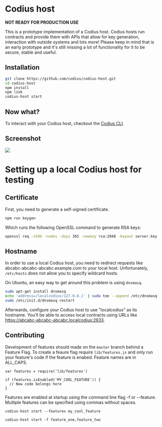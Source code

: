 # Codius host

**NOT READY FOR PRODUCTION USE**

This is a prototype implementation of a Codius host. Codius hosts run contracts and provide them with APIs that allow for key generation, interaction with outside systems and lots more! Please keep in mind that is an early prototype and it's still missing a lot of functionality for it to be secure, stable and useful.

## Installation

``` sh
git clone https://github.com/codius/codius-host.git
cd codius-host
npm install
npm link
codius-host start
```

## Now what?

To interact with your Codius host, checkout the [Codius CLI](https://github.com/codius/codius-cli).

## Screenshot

![](http://i.imgur.com/xeenOSM.png)

# Setting up a local Codius host for testing

## Certificate

First, you need to generate a self-signed certificate. 

``` sh
npm run keygen
```

Which runs the following OpenSSL command to generate RSA keys:

``` sh
openssl req -x509 -nodes -days 365 -newkey rsa:2048 -keyout server.key -out server.crt
```

## Hostname

In order to use a local Codius host, you need to redirect requests like abcabc-abcabc-abcabc.example.com to your local host. Unfortunately, `/etc/hosts` does not allow you to specify wildcard hosts.

On Ubuntu, an easy way to get around this problem is using `dnsmasq`.

``` sh
sudo apt-get install dnsmasq
echo 'address=/localcodius/127.0.0.1' | sudo tee --append /etc/dnsmasq.conf
sudo /etc/init.d/dnsmasq restart
```

Afterwards, configure your Codius host to use "localcodius" as its hostname. You'll be able to access local contracts using URLs like https://abcabc-abcabc-abcabc.localcodius:2633.

## Contributing

Development of features should made on the `master` branch behind a Feature Flag. To create a feaure flag require `lib/features.js` and only run your feature's code if the feature is enabed. Feature names are in ALL_CAPS.

````
var features = require('lib/features')

if (features.isEnabled('MY_COOL_FEATURE')) {
  // New code belongs here
}
````


Features are enabled at startup using the command line flag -f or --feature. Multiple features can be specified using commas without spaces.

````
codius-host start --features my_cool_feature

codius-host start -f feature_one,feature_two
````

